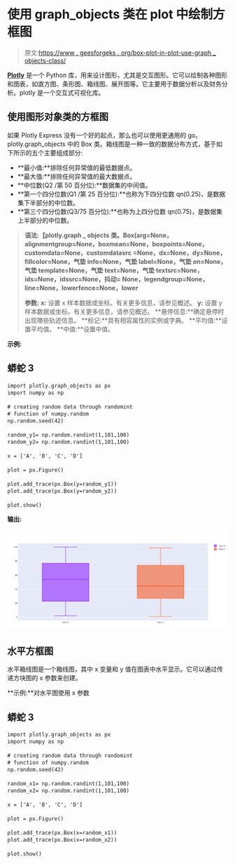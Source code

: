 # 使用 graph_objects 类在 plot 中绘制方框图

> 原文:[https://www . geesforgeks . org/box-plot-in-plot-use-graph _ objects-class/](https://www.geeksforgeeks.org/box-plot-in-plotly-using-graph_objects-class/)

[**Plotly**](https://www.geeksforgeeks.org/getting-started-with-plotly-python/) 是一个 Python 库，用来设计图形，尤其是交互图形。它可以绘制各种图形和图表，如直方图、条形图、箱线图、展开图等。它主要用于数据分析以及财务分析。plotly 是一个交互式可视化库。

## 使用图形对象类的方框图

如果 Plotly Express 没有一个好的起点，那么也可以使用更通用的 go。plotly.graph_objects 中的 Box 类。箱线图是一种一致的数据分布方式，基于如下所示的五个主要组成部分:

*   **最小值:**排除任何异常值的最低数据点。
*   **最大值:**排除任何异常值的最大数据点。
*   **中位数(Q2 /第 50 百分位):**数据集的中间值。
*   **第一个四分位数(Q1 /第 25 百分位):**也称为下四分位数 qn(0.25)，是数据集下半部分的中位数。
*   **第三个四分位数(Q3/75 百分位):**也称为上四分位数 qn(0.75)，是数据集上半部分的中位数。

> **语法:【plotly.graph _ objects 类。Box(arg=None，alignmentgroup=None，boxmean=None，boxpoints=None，customdata=None，customdatasrc =None，dx=None，dy=None，fillcolor=None，气垫 info=None，气垫 label=None，气垫 on=None，气垫 template=None，气垫 text=None，气垫 textsrc=None，ids=None，idssrc=None，抖动= None，legendgroup=None，line=None，lowerfence=None，lower**
> 
> **参数:**
> **x:** 设置 x 样本数据或坐标。有关更多信息，请参见概述。
> **y:** 设置 y 样本数据或坐标。有关更多信息，请参见概述。
> **悬停信息:**确定悬停时出现哪些轨迹信息。
> **标记:**具有相容属性的实例或字典。
> **平均值:**设置平均值。
> **中值:**设置中值。

**示例:**

## 蟒蛇 3

```
import plotly.graph_objects as px
import numpy as np

# creating random data through randomint
# function of numpy.random
np.random.seed(42)

random_y1= np.random.randint(1,101,100)
random_y2= np.random.randint(1,101,100)

x = ['A', 'B', 'C', 'D']

plot = px.Figure()

plot.add_trace(px.Box(y=random_y1))
plot.add_trace(px.Box(y=random_y2))

plot.show()
```

**输出:**

![](img/690336f42f6bb5c353036836790d01ae.png)

## 水平方框图

水平箱线图是一个箱线图，其中 x 变量和 y 值在图表中水平显示。它可以通过传递方块图的 x 参数来创建。

**示例:**对水平图使用 x 参数

## 蟒蛇 3

```
import plotly.graph_objects as px
import numpy as np

# creating random data through randomint
# function of numpy.random
np.random.seed(42)

random_x1= np.random.randint(1,101,100)
random_x2= np.random.randint(1,101,100)

x = ['A', 'B', 'C', 'D']

plot = px.Figure()

plot.add_trace(px.Box(x=random_x1))
plot.add_trace(px.Box(x=random_x2))

plot.show()
```